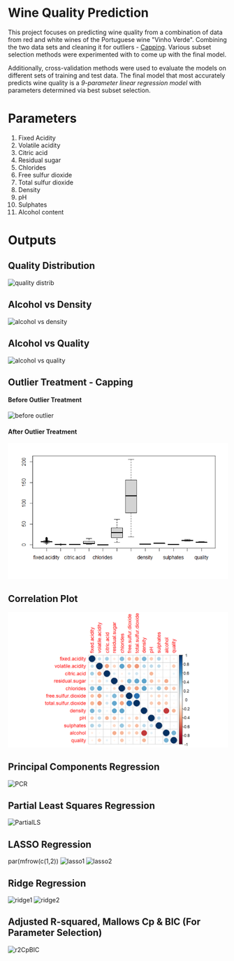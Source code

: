 # Wine Quality Prediction

This project focuses on predicting wine quality from a combination of data from red and white wines of the Portuguese wine "Vinho Verde". 
Combining the two data sets and cleaning it for outliers - [Capping](https://www.educative.io/answers/how-to-cap-outliers-from-a-series-dataframe-column-in-pandas). Various subset selection methods were experimented with to come up with the final model. 

Additionally, cross-validation methods were used to evaluate the models on different sets of training and test data. The final model that most accurately predicts wine quality is a *9-parameter linear regression model* with parameters determined via best subset selection.

# Parameters

1. Fixed Acidity
2. Volatile acidity
3. Citric acid
4. Residual sugar
5. Chlorides
6. Free sulfur dioxide
7. Total sulfur dioxide
8. Density
9. pH
10. Sulphates
11. Alcohol content

# Outputs

## Quality Distribution
![quality distrib](https://user-images.githubusercontent.com/124890367/225135798-e7907039-44ba-4d91-be47-a4bbf0e3a81e.png)

## Alcohol vs Density
![alcohol vs density](https://user-images.githubusercontent.com/124890367/225135962-cdcf21ad-35ad-4b25-9cd7-ba3221eb6d0f.png)

## Alcohol vs Quality
![alcohol vs quality](https://user-images.githubusercontent.com/124890367/225135987-ad2c3ee2-efbe-46cf-a5e9-2946a048b8db.png)

## Outlier Treatment - Capping

#### Before Outlier Treatment
![before outlier](https://user-images.githubusercontent.com/124890367/225134790-2034e285-71f9-4e48-988f-c28cbfd1c0b0.png)

#### After Outlier Treatment
![After Outlier](https://github.com/nise757/wine-quality-prediction/blob/main/Outputs/after%20outlier.png)

## Correlation Plot
![Correlation](https://github.com/nise757/wine-quality-prediction/blob/main/Outputs/corrplot.png)

## Principal Components Regression
![PCR](https://user-images.githubusercontent.com/124890367/225134951-48963fd6-fcb1-45a7-bae7-50324bf3aaac.png)

## Partial Least Squares Regression
![PartialLS](https://user-images.githubusercontent.com/124890367/225135216-ff49409d-88d0-43cb-b74d-26e0335e94bb.png)

## LASSO Regression
par(mfrow(c(1,2))
![lasso1](https://user-images.githubusercontent.com/124890367/225135472-30e3579f-9cff-44f8-800f-3896ec8c4c94.png)
![lasso2](https://user-images.githubusercontent.com/124890367/225135505-c159b5d9-fec1-4a7f-8ac6-9dd02d315535.png)

## Ridge Regression
![ridge1](https://user-images.githubusercontent.com/124890367/225135534-1e633770-35b9-4d0f-8f37-f42c387bf53a.png)
![ridge2](https://user-images.githubusercontent.com/124890367/225135551-7149d332-7509-4403-a015-a02c70810072.png)

## Adjusted R-squared, Mallows Cp & BIC (For Parameter Selection)
![r2CpBIC](https://user-images.githubusercontent.com/124890367/225135657-38d22887-d86f-4d77-989c-207d79efe808.png)





